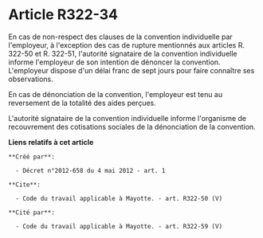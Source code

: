 # Article R322-34

En cas de non-respect des clauses de la convention individuelle par l'employeur, à l'exception des cas de rupture mentionnés
aux articles R. 322-50 et R. 322-51, l'autorité signataire de la convention individuelle informe l'employeur de son intention
de dénoncer la convention. L'employeur dispose d'un délai franc de sept jours pour faire connaître ses observations. 

En cas de dénonciation de la convention, l'employeur est tenu au reversement de la totalité des aides perçues. 

L'autorité signataire de la convention individuelle informe l'organisme de recouvrement des cotisations sociales de la
dénonciation de la convention.

**Liens relatifs à cet article**

	**Créé par**:

	  - Décret n°2012-658 du 4 mai 2012 - art. 1

	**Cite**:

	  - Code du travail applicable à Mayotte. - art. R322-50 (V)

	**Cité par**:

	  - Code du travail applicable à Mayotte. - art. R322-59 (V)
